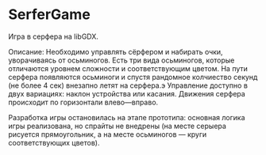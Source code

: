 # SerferGame
Игра в серфера на libGDX.

Описание:
Необходимо управлять сёрфером и набирать очки, уворачиваясь от осьминогов.
Есть три вида осьминогов, которые отличаются уровнем сложности и соответствующим цветом.
На пути серфера появляются осьминоги и спустя рандомное колчиество секунд (не более 4 сек) внезапно летят на серфера.э
Управление доступно в двух вариациях: наклон устройства или касания. Движения серфера происходит по горизонтали влево—вправо.

Разработка игры остановилась на этапе прототипа: основная логика игры реализована, но спрайты не внедрены (на месте серыера рисуется прямоугольник, а на месте осьминогов — круги соответствующих цветов).

